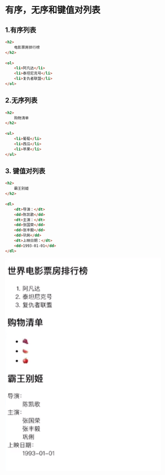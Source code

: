 # 有序，无序和键值对列表

## 1.有序列表

```html
<h2>
    电影票房排行榜
</h2>

<ol>
    <li>阿凡达</li> 
    <li>泰坦尼克号</li>
    <li>复仇者联盟</li>
</ol>
```

## 2.无序列表

```html
<h2>
    购物清单
</h2>

<ul>
    <li>葡萄</li>
    <li>西瓜</li>
    <li>苹果</li>
</ul>
```

## 3. 键值对列表

```html
<h2>
    霸王别姬
</h2>

<dl>
    <dt>导演：</dt>
    <dd>陈凯歌</dd>
    <dt>主演：</dt>
    <dd>张国荣</dd>
    <dd>张丰毅</dd>
    <dd>巩俐</dd>
    <dt>上映日期：</dt>
    <dd>1993-01-01</dd>
</dl>
```

![image-20230809203655193](./assets/image-20230809203655193.png)